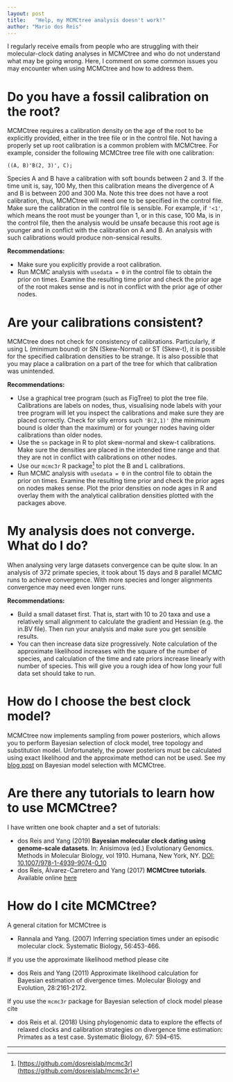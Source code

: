 ```yaml
---
layout: post
title:   "Help, my MCMCtree analysis doesn't work!"
author: "Mario dos Reis"
---
```


I regularly receive emails from people who are struggling with their
molecular-clock dating analyses in MCMCtree and who do not understand what may
be going wrong. Here, I comment on some common issues you may encounter when
using MCMCtree and how to address them.

# Do you have a fossil calibration on the root?

MCMCtree requires a calibration density on the age of the root to be explicitly
provided, either in the tree file or in the control file. Not having a properly
set up root calibration is a common problem with MCMCtree. For example, consider
the following MCMCtree tree file with one calibration:

```
((A, B)'B(2, 3)', C);
```

Species A and B have a calibration with soft bounds between 2 and 3. If the time
unit is, say, 100 My, then this calibration means the divergence of A and B is
between 200 and 300 Ma. Note this tree does not have a root calibration, thus,
MCMCtree will need one to be specified in the control file. Make sure the
calibration in the control file is sensible. For example, if `'<1'`, which means
the root must be younger than 1, or in this case, 100 Ma, is in the control
file, then the analysis would be unsafe because this root age is younger and in
conflict with the calibration on A and B. An analysis with such calibrations
would produce non-sensical results.

**Recommendations:**
* Make sure you explicitly provide a root calibration.
* Run MCMC analysis with `usedata = 0` in the control file to
obtain the prior on times. Examine the resulting time prior and check the
prior age of the root makes sense and is not in conflict with the prior age of
other nodes.

# Are your calibrations consistent?

MCMCtree does not check for consistency of calibrations. Particularly, if using
L (minimum bound) or SN (Skew-Normal) or ST (Skew-t), it is possible for the
specified calibration densities to be strange. It is also possible that you may
place a calibration on a part of the tree for which that calibration was
unintended.

**Recommendations:**
* Use a graphical tree program (such as FigTree) to plot the tree file.
Calibrations are labels on nodes, thus, visualising node labels with your tree
program will let you inspect the calibrations and make sure they are placed
correctly. Check for silly errors such ``'B(2,1)'`` (the minimum bound is older
than the maximum) or for younger nodes having older calibrations than older
nodes.
* Use the `sn` package in R to plot skew-normal and skew-t calibrations. Make
sure the densities are placed in the intended time range and that they are not
in conflict with calibrations on other nodes.
* Use our `mcmc3r` R package[^1] to plot the B and L calibrations.
* Run MCMC analysis with `usedata = 0` in the control file to obtain the prior on
times. Examine the resulting time prior and check the prior ages on nodes makes
sense. Plot the prior densities on node ages in R and overlay them with the
analytical calibration densities plotted with the packages above.

# My analysis does not converge. What do I do?

When analysing very large datasets convergence can be quite slow. In an analysis
of 372 primate species, it took about 15 days and 8 parallel MCMC runs to achieve
convergence. With more species and longer alignments convergence may need even
longer runs.

**Recommendations:**
* Build a small dataset first. That is, start with 10 to 20 taxa and use a
relatively small alignment to calculate the gradient and Hessian (e.g. the in.BV
file). Then run your analysis and make sure you get sensible results.
* You can then increase data size progressively. Note calculation of the
approximate likelihood increases with the square of the number of species, and
calculation of the time and rate priors increase linearly with number of species.
This will give you a rough idea of how long your full data set should take to run.

# How do I choose the best clock model?

MCMCtree now implements sampling from power posteriors, which allows you to
perform Bayesian selection of clock model, tree topology and substitution model.
Unfortunately, the power posteriors must be calculated using exact likelihood and
the approximate method can not be used. See my [blog post](https://dosreislab.github.io/2017/10/24/marginal-likelihood-mcmc3r.html)
on Bayesian model selection with MCMCtree.

# Are there any tutorials to learn how to use MCMCtree?

I have written one book chapter and a set of tutorials:

* dos Reis and Yang (2019) **Bayesian molecular clock dating using genome-scale
datasets**. In: Anisimova (ed.) Evolutionary Genomics. Methods in Molecular
Biology, vol 1910. Humana, New York, NY. [DOI:
10.1007/978-1-4939-9074-0_10](https://doi.org/10.1007/978-1-4939-9074-0_10)
* dos Reis, Álvarez-Carretero and Yang (2017) **MCMCtree tutorials**. Available
online [here](http://abacus.gene.ucl.ac.uk/software/MCMCtree.Tutorials.pdf)

# How do I cite MCMCtree?

A general citation for MCMCtree is

* Rannala and Yang. (2007) Inferring speciation times under an episodic molecular
clock. Systematic Biology, 56:453-466.

If you use the approximate likelihood method please cite

* dos Reis and Yang (2011) Approximate likelihood calculation for Bayesian
estimation of divergence times. Molecular Biology and Evolution,
28:2161-2172.

If you use the `mcmc3r` package for Bayesian selection of clock model please
cite

* dos Reis et al. (2018) Using phylogenomic data to explore the effects of
relaxed clocks and calibration strategies on divergence time estimation: Primates
as a test case. Systematic Biology, 67: 594–615.

-----
[^1]: [https://github.com/dosreislab/mcmc3r](https://github.com/dosreislab/mcmc3r)
